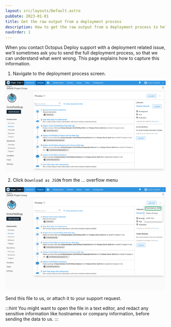 ```yaml
---
layout: src/layouts/Default.astro
pubDate: 2023-01-01
title: Get the raw output from a deployment process
description: How to get the raw output from a deployment process to help the Octopus team resolve deployment related issues.
navOrder: 1
---
```


When you contact Octopus Deploy support with a deployment related issue, we'll sometimes ask you to send the full deployment process, so that we can understand what went wrong. This page explains how to capture this information.

1. Navigate to the deployment process screen.  

  ![](/docs/support/images/deploymentprocess.png "width=500")

2. Click `Download as JSON` from the ... overflow menu  

  ![](/docs/support/images/deploymentprocessjson.png "width=500")

Send this file to us, or attach it to your support request.

:::hint
You might want to open the file in a text editor, and redact any sensitive information like hostnames or company information, before sending the data to us.
:::
